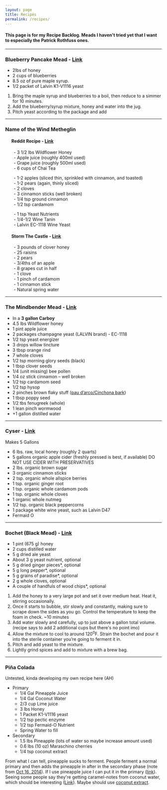 ```yaml
---
layout: page
title: Recipes
permalink: /recipes/
---
```

#### This page is for my Recipe Backlog. Meads I haven't tried yet that I want to especially the Patrick Rothfuss ones.
****

### Blueberry Pancake Mead - [Link](https://acts2815.wordpress.com/2014/02/02/blueberry-pancake-mead/)
 - 2lbs of honey
 - 2 cups of blueberries
 - 8.5 oz of pure maple syrup.
 - 1/2 packet of Lalvin K1-V1116 yeast
  
 1. Bring the maple syrup and blueberries to a boil, then reduce to a simmer for 10 minutes.
 2. Add the blueberry/syrup mixture, honey and water into the jug.
 3. Pitch yeast according to the package and add
****

### Name of the Wind Metheglin

#### &nbsp;&nbsp;&nbsp;&nbsp;&nbsp;&nbsp;Reddit Recipe - [Link](https://www.reddit.com/r/KingkillerChronicle/comments/17ecx79/metheglin_recipe_the_name_of_the_wind/?rdt=36697)

&nbsp;&nbsp;&nbsp;&nbsp;&nbsp;&nbsp; - 3 1/2 lbs Wildflower Honey <br />
&nbsp;&nbsp;&nbsp;&nbsp;&nbsp;&nbsp; - Apple juice (roughly 400ml used) <br />
&nbsp;&nbsp;&nbsp;&nbsp;&nbsp;&nbsp; - Grape juice (roughly 500ml used) <br />
&nbsp;&nbsp;&nbsp;&nbsp;&nbsp;&nbsp; - 6 cups of Chai Tea <br />
 
&nbsp;&nbsp;&nbsp;&nbsp;&nbsp;&nbsp; - 1-2 apples (sliced thin, sprinkled with cinnamon, and toasted) <br />
&nbsp;&nbsp;&nbsp;&nbsp;&nbsp;&nbsp; - 1-2 pears (again, thinly sliced) <br />
&nbsp;&nbsp;&nbsp;&nbsp;&nbsp;&nbsp; - 2 cloves <br />
&nbsp;&nbsp;&nbsp;&nbsp;&nbsp;&nbsp; - 3 cinnamon sticks (well broken) <br />
&nbsp;&nbsp;&nbsp;&nbsp;&nbsp;&nbsp; - 1/4 tsp ground cinnamon <br />
&nbsp;&nbsp;&nbsp;&nbsp;&nbsp;&nbsp; - 1/2 tsp cardamom <br />
		 
&nbsp;&nbsp;&nbsp;&nbsp;&nbsp;&nbsp; - 1 tsp Yeast Nutrients <br />
&nbsp;&nbsp;&nbsp;&nbsp;&nbsp;&nbsp; - 1/4-1/2 Wine Tanin <br />
&nbsp;&nbsp;&nbsp;&nbsp;&nbsp;&nbsp; - Lalvin EC-1118 Wine Yeast <br />

#### &nbsp;&nbsp;&nbsp;&nbsp;&nbsp;&nbsp;Storm The Castle - [Link](https://www.stormthecastle.com/mead/the-name-of-the-wind-metheglin.htm)
&nbsp;&nbsp;&nbsp;&nbsp;&nbsp;&nbsp; - 3 pounds of clover honey <br />
&nbsp;&nbsp;&nbsp;&nbsp;&nbsp;&nbsp; - 25 raisins <br />
&nbsp;&nbsp;&nbsp;&nbsp;&nbsp;&nbsp; - 2 pears  <br />
&nbsp;&nbsp;&nbsp;&nbsp;&nbsp;&nbsp; - 3/4ths of an apple <br />
&nbsp;&nbsp;&nbsp;&nbsp;&nbsp;&nbsp; - 8 grapes cut in half <br />
&nbsp;&nbsp;&nbsp;&nbsp;&nbsp;&nbsp; - 1 clove <br />
&nbsp;&nbsp;&nbsp;&nbsp;&nbsp;&nbsp; - 1 pinch of cardamom <br />
&nbsp;&nbsp;&nbsp;&nbsp;&nbsp;&nbsp; - 1 cinnamon stick <br />
&nbsp;&nbsp;&nbsp;&nbsp;&nbsp;&nbsp; - Natural spring water
****
### The Mindbender Mead - [Link](https://blog.patrickrothfuss.com/?s=metheglin&searchsubmit=Search)
 - In a **3 gallon Carboy**
 - 4.5 lbs Wildflower honey
 - 1 pint apple juice
 - 2 packages champagne yeast (LALVIN brand) - EC-1118
 - 1/2 tsp yeast energizer
 - 3 drops willow tincture
 - 3 tbsp orange rind
 - 7 whole cloves
 - 1/2 tsp morning glory seeds (black)
 - 1 tbsp clover seeds
 - 1/4 (unit missing) bee pollen
 - 1/4 oz stick cinnamon – well broken
 - 1/2 tsp cardamom seed
 - 1/2 tsp hysop
 - 2 pinches brown flaky stuff ([pau d’arco/Cinchona bark](https://www.amazon.com/Red-Cinchona-Bark-Pubescens-China-bark/dp/B08XDG9MVN))
 - 1 tbsp poppy seed
 - 1/2 tbs fenugreek (whole)
 - 1 lean pinch wormwood
 - +1 gallon distilled water
****
### Cyser - [Link](https://blog.mountainroseherbs.com/how-to-make-spiced-cyser-apple-mead)
 Makes 5 Gallons
 - 6 lbs. raw, local honey (roughly 2 quarts)
 - 5 gallons organic apple cider (freshly pressed is best, if available) DO NOT USE CIDER WITH PRESERVATIVES
 - 2 lbs. organic brown sugar
 - 3 organic cinnamon sticks
 - 2 tsp. organic whole allspice berries
 - 1 tsp. organic ginger root
 - 1 tsp. organic whole cardamom pods
 - 1 tsp. organic whole cloves
 - 1 organic whole nutmeg
 - 1/2 tsp. organic black peppercorns
 - 1 package white wine yeast, such as Lalvin D47
 - Fermaid O
****
### Bochet (Black Mead) - [Link](https://www.tastinghistory.com/recipes/bochet?rq=bochet#recipe)
 - 1 pint (675 g) honey
 - 2 cups distilled water
 - 5 g dried ale yeast
 - About 3 g yeast nutrient, optional
 - 5 g dried ginger pieces*, optional
 - 5 g long pepper*, optional
 - 5 g grains of paradise*, optional
 - 2 g whole cloves, optional
 - A couple of handfuls of wood chips*, optional
 
 1. Add the honey to a very large pot and set it over medium heat. Heat it, stirring occasionally.
 2. Once it starts to bubble, stir slowly and constantly, making sure to scrape down the sides as you go. Control the temperature to keep the foam in check. ~10 minutes
 3. Add water slowly and carefully, up to just above a gallon total volume. (recipe says to add 2 additional cups but there's no point imo)
 4. Allow the mixture to cool to around 120<sup>0</sup>F. Strain the bochet and pour it into the sterile container you’re going to ferment it in.
 5. Pitch and add yeast to the mixture.
 6. Lightly grind spices and add to mixture with a brew bag.
****
### Piña Colada
  Untested, kinda developing my own recipe here (AH)
 - Primary
	 - 1/4 Gal Pineapple Juice
	 - 1/4 Gal Coconut Water
	 - 2/3 cup Lime juice
	 - 3 lbs Honey
	 - 1 Packet K1-V1116 yeast
	 - 1/2 tsp pectic enzyme
	 - 1/2 tsp Fermaid-O Nutrient
	 - Spring Water to fill
 - Secondary
	 - 1.5 lbs Pineapple (lots of water so maybe increase amount used)
	 - 0.6 lbs (10 oz) Maraschino cherries
	 - 1/4 tsp coconut extract
  
  From what I can tell, pineapple sucks to ferment. People ferment a normal primary and then adds the pineapple in after in the secondary phase (note from [Oct 16, 2014](https://www.homebrewtalk.com/threads/is-pineapple-mead-truly-possible.493953/)). If I use pineapple juice I can put it in the primary ([link](https://www.homebrewtalk.com/threads/coconut-water-in-mead.405832/)). Seeing some people say they're getting caramel-notes from coconut water, which should be interesting ([Link](https://www.youtube.com/watch?v=WtLRoUBCPvU)). Maybe should use [coconut extract](https://www.amazon.com/McCormick-Coconut-Extract-Natural-Flavors/dp/B00OCMZ5A2).
